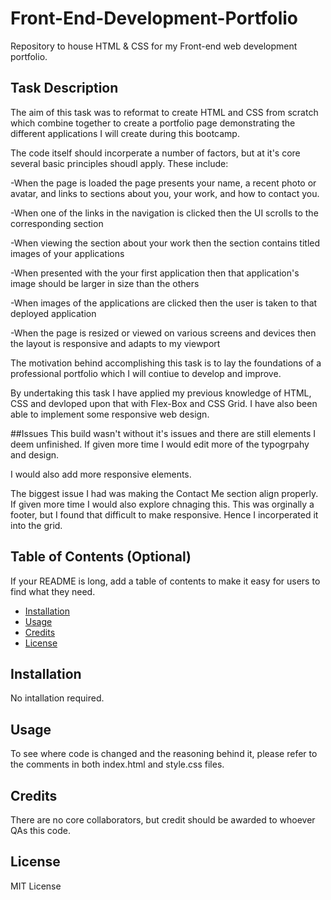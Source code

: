 # Front-End-Development-Portfolio
Repository to house HTML &amp; CSS for my Front-end web development portfolio.

## Task Description

The aim of this task was to reformat to create HTML and CSS from scratch which combine together to create a portfolio page demonstrating the different applications I will create during this bootcamp.

The code itself should incorperate a number of factors, but at it's core several basic principles shoudl apply. These include:

-When the page is loaded the page presents your name, a recent photo or avatar, and links to sections about you, your work, and how to contact you.

-When one of the links in the navigation is clicked then the UI scrolls to the corresponding section

-When viewing the section about your work then the section contains titled images of your applications

-When presented with the your first application then that application's image should be larger in size than the others

-When images of the applications are clicked then the user is taken to that deployed application

-When the page is resized or viewed on various screens and devices then the layout is responsive and adapts to my viewport

The motivation behind accomplishing this task is to lay the foundations of a professional portfolio which I will contiue to develop and improve. 

By undertaking this task I have applied my previous knowledge of HTML, CSS and devloped upon that with Flex-Box and CSS Grid. I have also been able to implement some responsive web design. 

##Issues
This build wasn't without it's issues and there are still elements I deem unfinished. 
If given more time I would edit more of the typogrpahy and design. 

I would also add more responsive elements. 

The biggest issue I had was making the Contact Me section align properly. If given more time I would also explore chnaging this. This was orginally a footer, but I found that difficult to make responsive. Hence I incorperated it into the grid.

## Table of Contents (Optional)

If your README is long, add a table of contents to make it easy for users to find what they need.

- [Installation](#installation)
- [Usage](#usage)
- [Credits](#credits)
- [License](#license)

## Installation
No intallation required.

## Usage
To see where code is changed and the reasoning behind it, please refer to the comments in both index.html and style.css files.

## Credits
There are no core collaborators, but credit should be awarded to whoever QAs this code.

## License
MIT License